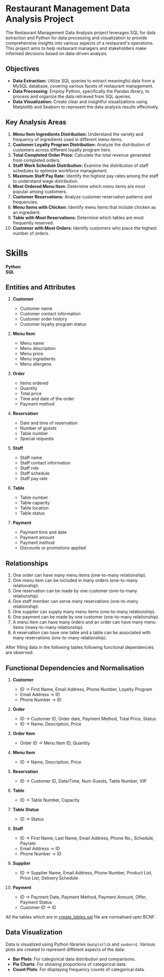 # Restaurant Management Data Analysis Project

The Restaurant Management Data Analysis project leverages SQL for data extraction and Python for data processing and visualization to provide comprehensive insights into various aspects of a restaurant's operations. This project aims to help restaurant managers and stakeholders make informed decisions based on data-driven analysis.

## Objectives

- **Data Extraction:** Utilize SQL queries to extract meaningful data from a MySQL database, covering various facets of restaurant management.
- **Data Processing:** Employ Python, specifically the Pandas library, to process and organize the data retrieved from SQL queries.
- **Data Visualization:** Create clear and insightful visualizations using Matplotlib and Seaborn to represent the data analysis results effectively.

## Key Analysis Areas

1. **Menu Item Ingredients Distribution:** Understand the variety and frequency of ingredients used in different menu items.
2. **Customer Loyalty Program Distribution:** Analyze the distribution of customers across different loyalty program tiers.
3. **Total Completed Order Price:** Calculate the total revenue generated from completed orders.
4. **Staff Work Schedule Distribution:** Examine the distribution of staff schedules to optimize workforce management.
5. **Maximum Staff Pay Rate:** Identify the highest pay rates among the staff to understand wage distribution.
6. **Most Ordered Menu Item:** Determine which menu items are most popular among customers.
7. **Customer Reservations:** Analyze customer reservation patterns and frequencies.
8. **Menu Items with Chicken:** Identify menu items that include chicken as an ingredient.
9. **Table with Most Reservations:** Determine which tables are most frequently reserved.
10. **Customer with Most Orders:** Identify customers who place the highest number of orders.

# Skills
  
**Python**  
**SQL**  

## Entities and Attributes

1. **Customer**
   - Customer name
   - Customer contact information
   - Customer order history
   - Customer loyalty program status

2. **Menu Item**
   - Menu name
   - Menu description
   - Menu price
   - Menu ingredients
   - Menu allergens

3. **Order**
   - Items ordered
   - Quantity
   - Total price
   - Time and date of the order
   - Payment method

4. **Reservation**
   - Date and time of reservation
   - Number of guests
   - Table number
   - Special requests

5. **Staff**
   - Staff name
   - Staff contact information
   - Staff role
   - Staff schedule
   - Staff pay rate

6. **Table**
   - Table number
   - Table capacity
   - Table location
   - Table status

7. **Payment**
   - Payment time and date
   - Payment amount
   - Payment method
   - Discounts or promotions applied

## Relationships

1. One order can have many menu items (one-to-many relationship).
2. One menu item can be included in many orders (one-to-many relationship).
3. One reservation can be made by one customer (one-to-many relationship).
4. One staff member can serve many reservations (one-to-many relationship).
5. One supplier can supply many menu items (one-to-many relationship).
6. One payment can be made by one customer (one-to-many relationship).
7. A menu item can have many orders and an order can have many menu items (many-to-many relationship).
8. A reservation can have one table and a table can be associated with many reservations (one-to-many relationship).

After filling data in the following tables following functional dependencies are observed.

## Functional Dependencies and Normalisation

1. **Customer**
   - ID → First Name, Email Address, Phone Number, Loyalty Program
   - Email Address → ID
   - Phone Number → ID

2. **Order**
   - ID → Customer ID, Order date, Payment Method, Total Price, Status
   - ID → Name, Description, Price

3. **Order Item**
   - Order ID → Menu Item ID, Quantity

4. **Menu Item**
   - ID → Name, Description, Price

5. **Reservation**
   - ID → Customer ID, Date/Time, Num Guests, Table Number, VIP

6. **Table**
   - ID → Table Number, Capacity

7. **Table Status**
   - ID → Status

8. **Staff**
   - ID → First Name, Last Name, Email Address, Phone No., Schedule, Payrate
   - Email Address → ID
   - Phone Number → ID

9. **Supplier**
   - ID → Supplier Name, Email Address, Phone Number, Product List, Price List, Delivery Schedule

10. **Payment**
    - ID → Payment Date, Payment Method, Payment Amount, Offer, Payment Status
    - Customer ID → ID

All the tables which are in [create_tables.sql](https://github.com/vineeth191004/Comprehensive-Data-Analysis-and-Visualization-for-a-Restaurant-Management-System/blob/main/create_tables.sql) file are normalised upto BCNF. 

## Data Visualization
Data is visualized using Python libraries (`matplotlib` and `seaborn`). Various plots are created to represent different aspects of the data:
- **Bar Plots**: For categorical data distribution and comparisons.
- **Pie Charts**: For showing proportions of categorical data.
- **Count Plots**: For displaying frequency counts of categorical data.



